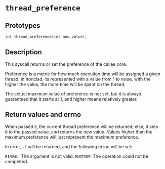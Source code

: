 # `thread_preference`

## Prototypes

```c
int thread_preference(int new_value);
```

## Description

This syscall returns or set the preference of the callee core.

Preference is a metric for how much execution time will be assigned a given
thread, in Ironclad, its represented with a value from 1 to value, with the
higher the value, the more time will be spent on the thread.

The actual maximum value of preference is not set, but it is always guaranteed
that it starts at 1, and higher means relatively greater.

## Return values and errno

When passed `0`, the current thread preference will be returned, else, it
sets it to the passed value, and returns the new value.
Values higher than the maximum preference will just represent the maximum
preference.

In error, `-1` will be returned, and the following errno will be set:

`EINVAL`: The argument is not valid.
`ENOTSUP`: The operation could not be completed.
